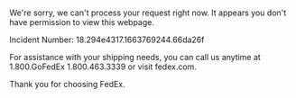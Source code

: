  	


 	

We're sorry, we can't process your request right now. It appears you don't have permission to view this webpage.


Incident Number: 18.294e4317.1663769244.66da26f





For assistance with your shipping needs, you can call us anytime at 1.800.GoFedEx 1.800.463.3339 or visit fedex.com.




Thank you for choosing FedEx.